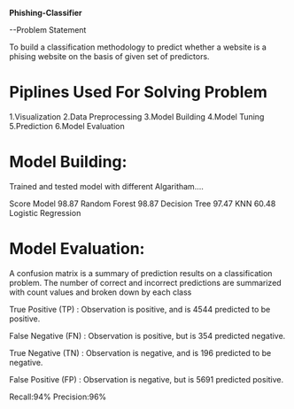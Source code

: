 **Phishing-Classifier**



--Problem Statement

To build a classification methodology to predict whether a website is a phising website on the basis of given set of predictors.


 # Piplines Used For Solving Problem
1.Visualization
2.Data Preprocessing
3.Model Building
4.Model Tuning
5.Prediction
6.Model Evaluation


# Model Building:
Trained and tested model with different Algaritham....
 	
Score 	Model
98.87 	Random Forest
98.87 	Decision Tree
97.47 	KNN
60.48 	Logistic Regression


# Model Evaluation:

 A confusion matrix is a summary of prediction results on a classification problem. The number of correct and incorrect predictions are summarized with count values and broken down by each class

True Positive (TP) : Observation is positive, and is 4544 predicted to be positive.

False Negative (FN) : Observation is positive, but is 354 predicted negative.

True Negative (TN) : Observation is negative, and is 196 predicted to be negative.

False Positive (FP) : Observation is negative, but is 5691 predicted positive.


Recall:94%    Precision:96% 


